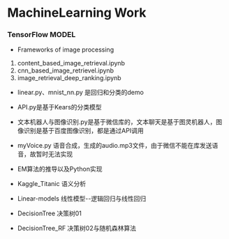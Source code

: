 # MachineLearning Work
### TensorFlow MODEL
* Frameworks of image processing
 1. content_based_image_retrieval.ipynb	
 2. cnn_based_image_retrievel.ipynb	
 3. image_retrieval_deep_ranking.ipynb

* linear.py、mnist_nn.py 是回归和分类的demo
* API.py是基于Kears的分类模型

* 文本机器人与图像识别.py是基于微信库的，文本聊天是基于图灵机器人，图像识别是基于百度图像识别，都是通过API调用
* myVoice.py 语音合成，生成的audio.mp3文件，由于微信不能在库发送语音，故暂时无法实现

* EM算法的推导以及Python实现
* Kaggle_Titanic  语义分析
* Linear-models   线性模型--逻辑回归与线性回归
* DecisionTree    决策树01
* DecisionTree_RF 决策树02与随机森林算法
